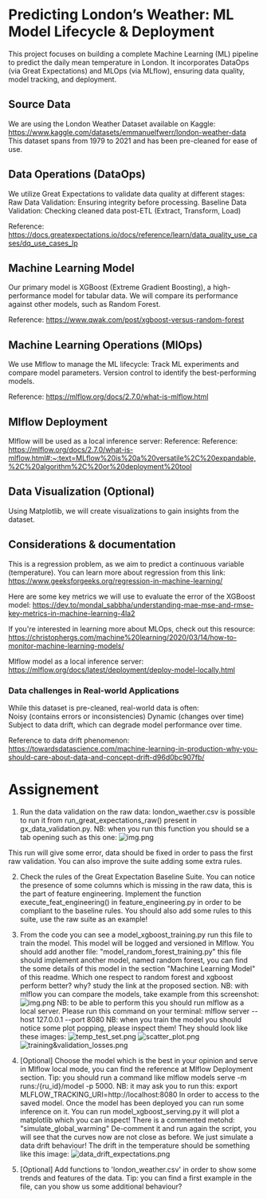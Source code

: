 # Predicting London’s Weather: ML Model Lifecycle & Deployment

This project focuses on building a complete Machine Learning (ML) pipeline to
predict the daily mean temperature in London.
It incorporates DataOps (via Great Expectations) and MLOps (via MLflow),
ensuring data quality, model tracking, and deployment.

## Source Data

We are using the London Weather Dataset available on Kaggle:
https://www.kaggle.com/datasets/emmanuelfwerr/london-weather-data
This dataset spans from 1979 to 2021 and has been pre-cleaned for ease of use.

## Data Operations (DataOps)

We utilize Great Expectations to validate data quality at different stages:
Raw Data Validation: Ensuring integrity before processing.
Baseline Data Validation: Checking cleaned data post-ETL (Extract, Transform, Load)

Reference: https://docs.greatexpectations.io/docs/reference/learn/data_quality_use_cases/dq_use_cases_lp

## Machine Learning Model

Our primary model is XGBoost (Extreme Gradient Boosting), a high-performance model for tabular data. We will compare its
performance against other models, such as Random Forest.

Reference: https://www.qwak.com/post/xgboost-versus-random-forest

## Machine Learning Operations (MlOps)

We use Mlflow to manage the ML lifecycle:
Track ML experiments and compare model parameters.
Version control to identify the best-performing models.

Reference: https://mlflow.org/docs/2.7.0/what-is-mlflow.html

## Mlflow Deployment

Mlflow will be used as a local inference server:
Reference:
Reference: https://mlflow.org/docs/2.7.0/what-is-mlflow.html#:~:text=MLflow%20is%20a%20versatile%2C%20expandable,%2C%20algorithm%2C%20or%20deployment%20tool

## Data Visualization (Optional)

Using Matplotlib, we will create visualizations to gain insights from the dataset.

## Considerations & documentation

This is a regression problem, as we aim to predict a continuous variable (temperature).
You can learn more about regression from this link:
https://www.geeksforgeeks.org/regression-in-machine-learning/

Here are some key metrics we will use to evaluate the error of the XGBoost model:
https://dev.to/mondal_sabbha/understanding-mae-mse-and-rmse-key-metrics-in-machine-learning-4la2

If you're interested in learning more about MLOps, check out this resource:
https://christophergs.com/machine%20learning/2020/03/14/how-to-monitor-machine-learning-models/

Mlflow model as a local inference server:
https://mlflow.org/docs/latest/deployment/deploy-model-locally.html

### Data challenges in Real-world Applications

While this dataset is pre-cleaned, real-world data is often:  
Noisy (contains errors or inconsistencies)
Dynamic (changes over time)  
Subject to data drift, which can degrade model performance over time.

Reference to data drift phenomenon:
https://towardsdatascience.com/machine-learning-in-production-why-you-should-care-about-data-and-concept-drift-d96d0bc907fb/

# Assignement

1. Run the data validation on the raw data: london_waether.csv
   is possible to run it from run_great_expectations_raw() present in gx_data_validation.py.
   NB: when you run this function you should se a tab opening such as this one:
   ![img.png](gx_image_example.png)

This run will give some error, data should be fixed in order to pass the first raw validation.
You can also improve the suite adding some extra rules.

2. Check the rules of the Great Expectation Baseline Suite. You can notice the presence of some columns which is missing
   in the raw data, this is the part of feature engineering. Implement the function execute_feat_engineering() in
   feature_engineering.py
   in order to be compliant to the baseline rules. You should also add some rules to this suite, use the raw suite as an
   example!

3. From the code you can see a model_xgboost_training.py run this file to train the model.
   This model will be logged and versioned in Mlflow. You should add another file: "model_random_forest_training.py"
   this file should implement another model, named random forest, you can find the some details of this model in the
   section "Machine Learning Model"
   of this readme. Which one respect to random forest and xgboost perform better? why? study the link at the proposed
   section.
   NB: with mlflow you can compare the models, take example from this screenshot:
   ![img.png](mlflow_image_example.png)
   NB: to be able to perform this you should run mlflow as a local server. Please run this command on your terminal:
   mlflow server --host 127.0.0.1 --port 8080
   NB: when you train the model you should notice some plot popping, please inspect them!
   They should look like these images:
   ![temp_test_set.png](temp_test_set.png)
   ![scatter_plot.png](scatter_plot.png)
   ![training&validation_losses.png](training%26validation_losses.png)

4. [Optional] Choose the model which is the best in your opinion and serve in Mlflow local mode,
   you can find the reference at Mlflow Deployment section.
   Tip: you should run a command like mlflow models serve -m runs:/{ru_id}/model -p 5000.
   NB: it may ask you to run this: export MLFLOW_TRACKING_URI=http://localhost:8080
   In order to access to the saved model.
   Once the model has been deployed you can run some inference on it.
   You can run model_xgboost_serving.py it will plot a matplotlib which you can inspect!
   There is a commented metohd: "simulate_global_warming"
   De-comment it and run again the script, you will see that the curves now are not close as before.
   We just simulate a data drift behaviour!
   The drift in the temperature should be something like this image:
   ![data_drift_expectations.png](data_drift_expectations.png)

5. [Optional] Add functions to 'london_weather.csv' in order to show some trends and features
   of the data.
   Tip: you can find a first example in the file, can you show us some additional behaviour?
